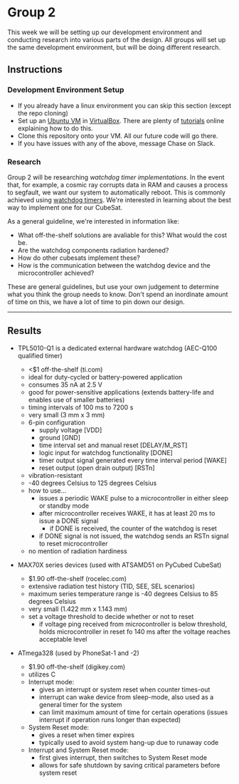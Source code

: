 # Group 2

This week we will be setting up our development environment and conducting research into various parts of the design. All groups will set up the same development environment, but will be doing different research. 

## Instructions
### Development Environment Setup
 - If you already have a linux environment you can skip this section (except the repo cloning)
 - Set up an [Ubuntu VM](https://ubuntu.com/) in [VirtualBox](https://www.virtualbox.org/wiki/Downloads). There are plenty of [tutorials](https://www.nakivo.com/blog/install-ubuntu-on-virtualbox-virtual-machine/) online explaining how to do this.
 - Clone this repository onto your VM. All our future code will go there. 
 - If you have issues with any of the above, message Chase on Slack. 

### Research
Group 2 will be researching *watchdog timer implementations*. In the event that, for example, a cosmic ray corrupts data in RAM and causes a process to segfault, we want our system to automatically reboot. This is commonly achieved using [watchdog timers](https://en.wikipedia.org/wiki/Watchdog_timer). We're interested in learning about the best way to implement one for our CubeSat. 

As a general guideline, we're interested in information like:
 - What off-the-shelf solutions are avaliable for this? What would the cost be.
 - Are the watchdog components radiation hardened?
 - How do other cubesats implement these?
 - How is the communication between the watchdog device and the microcontroller achieved?

These are general guidelines, but use your own judgement to determine what you think the group needs to know. Don't spend an inordinate amount of time on this, we have a lot of time to pin down our design.

 ---
 
## Results
 
 - TPL5010-Q1 is a dedicated external hardware watchdog (AEC-Q100 qualified timer)
	- <$1 off-the-shelf (ti.com)
	- ideal for duty-cycled or battery-powered application
	- consumes 35 nA at 2.5 V
	- good for power-sensitive applications (extends battery-life and enables use of smaller batteries)
	- timing intervals of 100 ms to 7200 s
	- very small (3 mm x 3 mm)
	- 6-pin configuration
		- supply voltage [VDD]
		- ground [GND]
		- time interval set and manual reset [DELAY/M_RST]
		- logic input for watchdog functionality [DONE]
		- timer output signal generated every time interval period [WAKE]
		- reset output (open drain output) [RSTn]
	- vibration-resistant
	- -40 degrees Celsius to 125 degrees Celsius
	- how to use...
		- issues a periodic WAKE pulse to a microcontroller in either sleep or standby mode
		- after microcontroller receives WAKE, it has at least 20 ms to issue a DONE signal
			- if DONE is received, the counter of the watchdog is reset
		- if DONE signal is not issued, the watchdog sends an RSTn signal to reset microcontroller
	- no mention of radiation hardiness

 - MAX70X series devices (used with ATSAMD51 on PyCubed CubeSat)
	- $1.90 off-the-shelf (rocelec.com)
	- extensive radiation test history (TID, SEE, SEL scenarios)
	- maximum series temperature range is -40 degrees Celsius to 85 degrees Celsius
	- very small (1.422 mm x 1.143 mm)
	- set a voltage threshold to decide whether or not to reset
		- if voltage ping received from microcontroller is below threshold, holds microcontroller in reset fo 140 ms after the voltage reaches acceptable level

 - ATmega328 (used by PhoneSat-1 and -2)
	- $1.90 off-the-shelf (digikey.com)
	- utilizes C 
	- Interrupt mode:
		- gives an interrupt or system reset when counter times-out
		- interrupt can wake device from sleep-mode, also used as a general timer for the system
		- can limit maximum amount of time for certain operations (issues interrupt if operation runs longer than expected)
	- System Reset mode: 
		- gives a reset when timer expires
		- typically used to avoid system hang-up due to runaway code
	- Interrupt and System Reset mode:
		- first gives interrupt, then switches to System Reset mode
		- allows for safe shutdown by saving critical parameters before system reset

	
